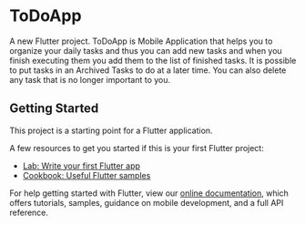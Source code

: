 # ToDoApp

A new Flutter project. ToDoApp is Mobile Application that helps you to organize your daily tasks and thus you can add new tasks and when you finish executing them you add them to the list of finished tasks. It is possible to put tasks in an Archived Tasks to do at a later time. You can also delete any task that is no longer important to you.

## Getting Started

This project is a starting point for a Flutter application.

A few resources to get you started if this is your first Flutter project:

- [Lab: Write your first Flutter app](https://flutter.dev/docs/get-started/codelab)
- [Cookbook: Useful Flutter samples](https://flutter.dev/docs/cookbook)

For help getting started with Flutter, view our
[online documentation](https://flutter.dev/docs), which offers tutorials,
samples, guidance on mobile development, and a full API reference.
